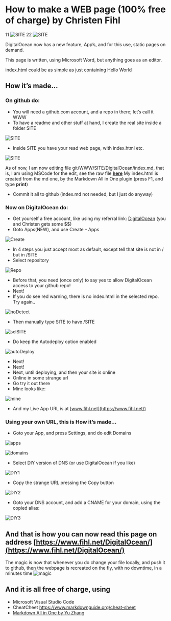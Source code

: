 # How to make a WEB page (100% free of charge) by Christen Fihl 

11 ![SITE](/picts/SITE.png)
22 ![SITE](picts/SITE.png)

DigitalOcean now has a new feature, App’s, and for this use, static pages on demand. 

This page is written, using Microsoft Word, but anything goes as an editor. 

index.html could be as simple as just containing
Hello World

## How it’s made…

### On github do: 
*	You will need a github.com account, and a repo in there; let’s call it WWW
*	To have a readme and other stuff at hand, I create the real site inside a folder SITE

![SITE](picts/SITE.png)

* Inside SITE you have your read web page, with index.html etc. 

![SITE](picts/SITE2.png)

As of now, I am now editing file git/WWW/SITE/DigitalOcean/index.md, that is, I am using MSCode for the edit, see the raw file **[here](index.md)**
My index.html is created from the md one, by the Markdown All in One plugin (press F1, and type **print**)
* Commit it all to github (index.md not needed, but I just do anyway)

### Now on DigitalOcean do:

* Get yourself a free account, like using my referral link: [DigitalOcean](https://m.do.co/c/a01c93af1655) (you and Christen gets some $$)
* Goto Apps(NEW), and use Create – Apps 

![Create](picts/Create.png)

* In 4 steps you just accept most as default, except tell that site is not in / but in /SITE
* Select repository

![Repo](picts/Repo.png)

* Before that, you need (once only) to say yes to allow DigitalOcean access to your github repo!
* Next!
* If you do see red warning, there is no index.html in the selected repo. Try again..

![noDetect](picts/noDetect.png)

* Then manually type SITE to have /SITE

![selSITE](picts/selSITE.png)

* Do keep the Autodeploy option enabled

![autoDeploy](picts/autoDeploy.png)

* Next!
* Next!
* Next, until deploying, and then your site is online
* Online in some strange url
* Go try it out there
* Mine looks like:

![mine](picts/mine.png)

* And my Live App URL is at [www.fihl.net](https://www.fihl.net/)

### Using your own URL, this is How it’s made…
* Goto your App, and press Settings, and do edit Domains

![apps](picts/apps.png)

![domains](picts/domains.png)

* Select DIY version of DNS (or use DigitalOcean if you like)

![DIY1](picts/DIY1.png)

* Copy the strange URL pressing the Copy button

![DIY2](picts/DIY2.png)

* Goto your DNS account, and add a CNAME for your domain, using the copied alias:

![DIY3](picts/DIY3.png)

## And that is how you can now read this page on address  [https://www.fihl.net/DigitalOcean/](https://www.fihl.net/DigitalOcean/)

The magic is now that whenever you do change your file locally, and push it to github, then the webpage is recreated on the fly, with no downtime, in a minutes time
![magic](https://www.fihl.net/DigitalOcean/picts/magic.png)


## And it is all free of charge, using
* Microsoft Visual Studio Code
* CheatCheet https://www.markdownguide.org/cheat-sheet
* [Markdown All in One by Yu Zhang](https://marketplace.visualstudio.com/items?itemName=yzhang.markdown-all-in-one)

